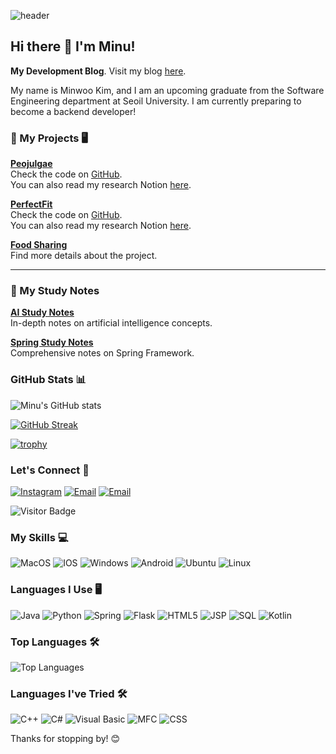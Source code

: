 ![header](https://capsule-render.vercel.app/api?type=slice&color=auto&height=300&section=header&text=Minuffy&fontSize=90&fontAlign=75&rotate=9)


## Hi there 👋 I'm Minu!
**My Development Blog**. Visit my blog [here](https://calvin08.tistory.com/).

My name is Minwoo Kim, and I am an upcoming graduate from the Software Engineering department at Seoil University. I am currently preparing to become a backend developer!

### 📌 My Projects 🖥
**[Peojulgae](https://receptive-muscari-3cf.notion.site/Peojugae-10a6538f55f68074993ae8c929847994?pvs=4)**  
Check the code on [GitHub](https://github.com/Minu0803/Peojulgae).  
You can also read my research Notion [here](https://receptive-muscari-3cf.notion.site/Peojugae-Research-Journal-123456789?pvs=4).

**[PerfectFit](https://receptive-muscari-3cf.notion.site/Perfect-Fit-Project-1076538f55f680ecbfdcf5be768e0adb?pvs=4)**  
Check the code on [GitHub](https://github.com/7-wonders/PerfectFit).  
You can also read my research Notion [here](https://receptive-muscari-3cf.notion.site/PerfectFit-Research-Journal-123456789?pvs=4).

**[Food Sharing](https://receptive-muscari-3cf.notion.site/TERM-10a6538f55f6800dbc6dc6bde7c2806f?pvs=4)**  
Find more details about the project.

---

### 📘 My Study Notes
**[AI Study Notes](https://receptive-muscari-3cf.notion.site/2d52688eb6734e948a6eaecaad88ac4b?pvs=4)**  
In-depth notes on artificial intelligence concepts.

**[Spring Study Notes](https://receptive-muscari-3cf.notion.site/Spring-f39e0c7ed4234ef9a7f0a11e479751bd?pvs=4)**  
Comprehensive notes on Spring Framework.


### GitHub Stats 📊
![Minu's GitHub stats](https://github-readme-stats.vercel.app/api?username=Minu0803&show_icons=true&theme=radical)

[![GitHub Streak](https://streak-stats.demolab.com/?user=Minu0803&theme=radical)](https://git.io/streak-stats)

[![trophy](https://github-profile-trophy.vercel.app/?username=Minu0803&theme=gruvbox)](https://github.com/ryo-ma/github-profile-trophy)


### Let's Connect 🤝
[![Instagram](https://img.shields.io/badge/-Instagram-purple)](https://www.instagram.com/Minuffy)
[![Email](https://img.shields.io/badge/-Naver_Email-green)](mailto:calvin08@naver.com)
[![Email](https://img.shields.io/badge/Gmail-blue)](mailto:calvin0803@gmail.com)

![Visitor Badge](https://komarev.com/ghpvc/?username=Minu0803&label=PROFILE+VIEWS&style=flat-square&color=blue)

### My Skills 💻
![MacOS](https://img.shields.io/badge/mac%20os-000000?style=for-the-badge&logo=apple&logoColor=white)
![IOS](https://img.shields.io/badge/IOS-000000?style=for-the-badge&logo=apple&logoColor=white)
![Windows](https://img.shields.io/badge/Windows-0078D6?style=for-the-badge&logo=windows&logoColor=white)
![Android](https://img.shields.io/badge/Android-3DDC84?style=for-the-badge&logo=android&logoColor=white)
![Ubuntu](https://img.shields.io/badge/Ubuntu-E95420?style=for-the-badge&logo=ubuntu&logoColor=white)
![Linux](https://img.shields.io/badge/Linux-FCC624?style=for-the-badge&logo=linux&logoColor=black)

### Languages I Use 🖥
![Java](https://img.shields.io/badge/Java-ED8B00?style=for-the-badge&logo=java&logoColor=white)
![Python](https://img.shields.io/badge/Python-3776AB?style=for-the-badge&logo=python&logoColor=white)
![Spring](https://img.shields.io/badge/Spring-6DB33F?style=for-the-badge&logo=spring&logoColor=white)
![Flask](https://img.shields.io/badge/Flask-000000?style=for-the-badge&logo=flask&logoColor=white)
![HTML5](https://img.shields.io/badge/HTML5-E34F26?style=for-the-badge&logo=html5&logoColor=white)
![JSP](https://img.shields.io/badge/JSP-007396?style=for-the-badge&logo=java&logoColor=white)
![SQL](https://img.shields.io/badge/SQL-4479A1?style=for-the-badge&logo=postgresql&logoColor=white)
![Kotlin](https://img.shields.io/badge/Kotlin-0095D5?style=for-the-badge&logo=kotlin&logoColor=white)


### Top Languages 🛠
![Top Languages](https://github-readme-stats.vercel.app/api/top-langs/?username=Minu0803&layout=compact&theme=radical)


### Languages I've Tried 🛠
![C++](https://img.shields.io/badge/C++-00599C?style=for-the-badge&logo=c%2B%2B&logoColor=white)
![C#](https://img.shields.io/badge/C%23-239120?style=for-the-badge&logo=c-sharp&logoColor=white)
![Visual Basic](https://img.shields.io/badge/Visual%20Basic-5C2D91?style=for-the-badge&logo=dot-net&logoColor=white)
![MFC](https://img.shields.io/badge/MFC-007396?style=for-the-badge&logo=windows&logoColor=white)
![CSS](https://img.shields.io/badge/CSS-1572B6?style=for-the-badge&logo=css3&logoColor=white)


Thanks for stopping by! 😊
